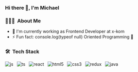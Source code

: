 ### Hi there 👋, I'm Michael

<h3> 👨🏻‍💻 &nbsp;About Me </h3>

- 💼 I'm currently working as Frontend Developer at x-kom
- ⚡ Fun fact: console.log(typeof null) Oriented Programming 🧐

<h3> 🛠 &nbsp;Tech Stack</h3>

<img src="https://user-images.githubusercontent.com/74599062/167493549-ea3d3afc-916a-4efe-9824-c2ce9255aa0f.svg" alt="js"> &nbsp;
<img src="https://user-images.githubusercontent.com/74599062/167492376-a1a25878-a1c5-4a93-b7a7-c20786e4ff0d.svg" alt="ts"> &nbsp;
<img src="https://user-images.githubusercontent.com/74599062/167941967-6a7da84f-a5fb-4de9-aace-c154ff5a9892.svg" alt="react"> &nbsp;
<img src="https://user-images.githubusercontent.com/74599062/167940891-6d9076a5-f429-45de-8898-4afbab3dc8d5.svg" alt="html5"> &nbsp;
<img src="https://user-images.githubusercontent.com/74599062/167940899-737b0f8f-e752-4053-9f55-d9735c8d0f7b.svg" alt="css3"> &nbsp;
<img src="https://user-images.githubusercontent.com/74599062/167493609-69566683-9617-4e2f-ba89-4180dc27af97.svg" alt="redux"> &nbsp;
<img src="https://user-images.githubusercontent.com/74599062/167941032-0db3bbc1-bba1-4866-b6c2-15ab55a6613d.svg" alt="java"> &nbsp;
